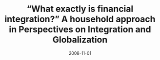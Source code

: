 ---
abstract: 

authors:
- H. Marques, E. Soukiazis, P. Cerqueira (Eds.)

date: "2008-11-01"
doi: ""
featured: false

image:
  caption: ''
  focal_point: ""
  preview_only: false

 
publication: INFER Research Perspectives, vol. 7, LIT.
publication_types:
- "5"
publishDate: "2008"
slides: 
summary: 
tags:
- Financial Integration

title: "“What exactly is financial integration?” A household approach in Perspectives on Integration and Globalization"
url_code: 
url_dataset: ''
url_pdf: 'https://books.google.fr/books?id=DBJYekNyEAUC&dq=Perspectives+on+Integration+and+Globalization%E2%80%9D,+H.+Marques&lr=&hl=it&source=gbs_navlinks_s'
url_poster: ''
url_project: ""
url_slides: ""
url_source: ''
url_video: ''
---